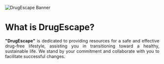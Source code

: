 ![DrugEscape Banner](https://github.com/DrugEscape/DrugEscape-Backend/assets/112475136/d8c7b09c-5898-4a17-81e0-f8beb3f43f52.png)

# What is DrugEscape?

<div align="justify">
<b>"DrugEscape"</b> is dedicated to providing resources for a safe and effective drug-free lifestyle, assisting you in transitioning toward a healthy, sustainable life. We stand by your commitment and collaborate with you to facilitate successful changes.
</div>
